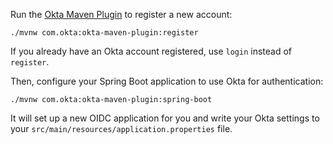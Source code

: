 Run the [Okta Maven Plugin](https://github.com/oktadeveloper/okta-maven-plugin) to register a new account:

```shell
./mvnw com.okta:okta-maven-plugin:register
```

If you already have an Okta account registered, use `login` instead of `register`.

Then, configure your Spring Boot application to use Okta for authentication:

```shell
./mvnw com.okta:okta-maven-plugin:spring-boot
```

It will set up a new OIDC application for you and write your Okta settings to your `src/main/resources/application.properties` file.
